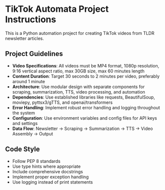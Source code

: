 <!-- Use this file to provide workspace-specific custom instructions to Copilot. For more details, visit https://code.visualstudio.com/docs/copilot/copilot-customization#_use-a-githubcopilotinstructionsmd-file -->

# TikTok Automata Project Instructions

This is a Python automation project for creating TikTok videos from TLDR newsletter articles.

## Project Guidelines

- **Video Specifications**: All videos must be MP4 format, 1080p resolution, 9:16 vertical aspect ratio, max 30GB size, max 60 minutes length
- **Content Duration**: Target 30 seconds to 2 minutes per video, preferably around 1 minute
- **Architecture**: Use modular design with separate components for scraping, summarization, TTS, video processing, and automation
- **Dependencies**: Use established libraries like requests, BeautifulSoup, moviepy, pyttsx3/gTTS, and openai/transformers
- **Error Handling**: Implement robust error handling and logging throughout the system
- **Configuration**: Use environment variables and config files for API keys and settings
- **Data Flow**: Newsletter → Scraping → Summarization → TTS → Video Assembly → Output

## Code Style

- Follow PEP 8 standards
- Use type hints where appropriate
- Include comprehensive docstrings
- Implement proper exception handling
- Use logging instead of print statements

